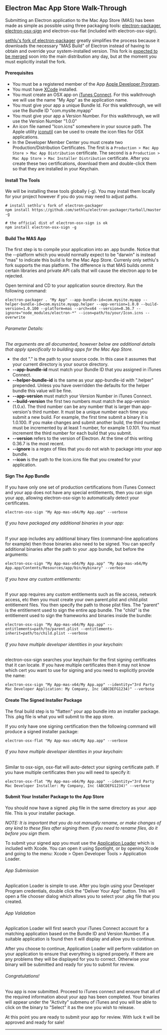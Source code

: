 ## Electron Mac App Store Walk-Through

Submitting an Electron application to the Mac App Store (MAS) has been made as simple as possible using three packaging tools: [electron-packager](https://github.com/maxogden/electron-packager), [electron-osx-sign](https://github.com/sethlu/electron-osx-sign) and electron-osx-flat (included with electron-osx-sign). 

[sethlu's fork of electron-packager](https://github.com/sethlu/electron-packager) greatly simplifies the process because it downloads the necessary "MAS Build" of Electron instead of having to obtain and override your system-installed version. This fork is [expected to be merged](https://github.com/maxogden/electron-packager/pull/223) soon into the main distribution any day, but at the moment you must explicitly install the fork.

#### Prerequisites

* You must be a registered member of the App [Apple Developer Program](https://developer.apple.com/).
* You must have [XCode](https://developer.apple.com/xcode/) installed.
* You must create an OSX app on [iTunes Connect](https://itunesconnect.apple.com). For this walkthrough we will use the name "My App" as the application name.
* You must give your app a unique Bundle Id. For this walkthrough, we will use the Bundle ID "com.mysite.myapp"
* You must give your app a Version Number. For this walkthrough, we will use the Version Number "1.0.0"
* An icon file named "Icon.icns" somewhere in your source path. The Apple utility [iconutil](https://developer.apple.com/library/mac/documentation/GraphicsAnimation/Conceptual/HighResolutionOSX/Optimizing/Optimizing.html) can be used to create the icon files for OSX applications.
* In the Developer Member Center you must create two Production/Distribution Certificates. The first is a `Production > Mac App Store > Mac App Distribution` certificate. The second is a `Production > Mac App Store > Mac Installer Distribution` certificate. After you create these two certifications, download them and double-click them so that they are installed in your Keychain.

#### Install The Tools

We will be installing these tools globally (-g). You may install them locally for your project however if you do you may need to adjust paths.

```
# install sethlu's fork of electron-packager 
npm install https://github.com/sethlu/electron-packager/tarball/master -g

# the official dist of electron-osx-sign is ok
npm install electron-osx-sign -g
```

#### Build The MAS App

The first step is to compile your application into an .app bundle. Notice that the --platform which you would normally expect to be "darwin" is instead "mas" to indicate this build is for the Mac App Store. Currenly only sethlu's fork supports the mas platform. The difference is that MAS builds ommit certain libraries and private API calls that will cause the electron app to be rejected.

Open terminal and CD to your application source directory. Run the following command:

```
electron-packager . "My App" --app-bundle-id=com.mysite.myapp --helper-bundle-id=com.mysite.myapp.helper --app-version=1.0.0 --build-version=1.0.100 --platform=mas --arch=x64 --version=0.36.7 --ignore="node_modules/electron-*" --icon=path/to/your/Icon.icns --overwrite
```

###### Parameter Details:

*The arguments are all documented, however below are additional details that apply specifically to building apps for the Mac App Store.*

* the dot "." is the path to your source code. In this case it assumes that your current directory is your source directory.
* **--app-bundle-id** must match your Bundle ID that you assigned in iTunes Connect.
* **--helper-bundle-id** is the same as your app-bundle-id with ".helper" prepended. Unless you have overridden the defaults for the helper bundle this value will be fine.
* **--app-version** must match your Version Number in iTunes Connect.
* **--build-version** the first two numbers must match the app-version (1.0.x). The third number can be any number that is larger than app-version's third number. It must be a unique number each time you submit a new build. For example, the first time submit a binary it is 1.0.100. If you make changes and submit another build, the third number must be incremented by at least 1 number, for example 1.0.101. You must increment the third number for each build that you submit.
* **--version** refers to the version of Electron. At the time of this writing 0.36.7 is the most recent.
* **--ignore** is a regex of files that you do not wish to package into your app bundle.
* **--icon** is the path to the Icon.icns file that you created for your application.

#### Sign The App Bundle

If you have only one set of production certifications from iTunes Connect and your app does not have any special entitlements, then you can sign your app, allowing electron-osx-sign to automatically detect your certificates.

```
electron-osx-sign "My App-mas-x64/My App.app" --verbose
```

###### If you have packaged any additional binaries in your app:

If your app includes any additional binary files (command-line applications for example) then those binaries also need to be signed. You can specify additional binaries after the path to your .app bundle, but before the arguments:

```
electron-osx-sign "My App-mas-x64/My App.app" "My App-mas-x64/My App.app/Contents/Resources/app/bin/mybinary" --verbose
```

###### If you have any custom entitlements:

If your app requires any custom entitlements such as file access, network access, etc then you must create your own parent.plist and child.plist entitlement files. You then specify the path to those plist files. The "parent" is the entitlement used to sign the entire app bundle. The "child" is the entitlement used to sign the frameworks and binaries inside the bundle:

```
electron-osx-sign "My App-mas-x64/My App.app" --entitlements=path/to/parent.plist --entitlements-inherit=path/to/child.plist --verbose
```

###### If you have multiple developer identities in your keychain:

electron-osx-sign searches your keychain for the first signing certificates that it can locate. If you have multiple certificates then it may not know which cert you want to use for signing and you need to explicitly provide the name:

```
electron-osx-sign "My App-mas-x64/My App.app" --identity="3rd Party Mac Developer Application: My Company, Inc (ABCDEFG1234)" --verbose
```

#### Create The Signed Installer Package

The final build step is to "flatten" your app bundle into an installer package. This .pkg file is what you will submit to the app store.

If you only have one signing certification then the following command will produce a signed installer package:

```
electron-osx-flat "My App-mas-x64/My App.app" --verbose
```

###### If you have multiple developer identities in your keychain:

Similar to osx-sign, osx-flat will auto-detect your signing certificate path. If you have multiple certificates then you will need to specify it:

```
electron-osx-flat "My App-mas-x64/My App.app" --identity="3rd Party Mac Developer Installer: My Company, Inc (ABCDEFG1234)" --verbose
```

#### Submit Your Installer Package to the App Store

You should now have a signed .pkg file in the same directory as your .app file. This is your installer package.

*NOTE: It is important that you do not manually rename, or make changes of any kind to these files after signing them. If you need to rename files, do it before you sign them.*

To submit your signed app you must use the [Application Loader](https://developer.apple.com/library/ios/documentation/LanguagesUtilities/Conceptual/iTunesConnect_Guide/Chapters/UploadingBinariesforanApp.html) which is included with Xcode. You can open it using Spotlight, or by opening Xcode and going to the menu: Xcode > Open Developer Tools > Application Loader.

###### App Submission

Application Loader is simple to use. After you login using your Developer Program credentials, double click the "Deliver Your App" button. This will open a file chooser dialog which allows you to select your .pkg file that you created.

###### App Validation

Application Loader will first search your iTunes Connect account for a matching application based on the Bundle ID and Version Number. If a suitable application is found then it will display and allow you to continue.

After you choose to continue, Application Loader will perform validation on your application to ensure that everything is signed properly. If there are any problems they will be displayed for you to correct. Otherwise your binary will be submitted and ready for you to submit for review.

###### Congratulations!

You app is now submitted. Proceed to iTunes connect and ensure that all of the required information about your app has been completed. Your binaries will appear under the "Activity" submenu of iTunes and you will be able to click on the binary to "Select" it as the one you wish to release.

At this point you are ready to submit your app for review. With luck it will be approved and ready for sale!

- - -